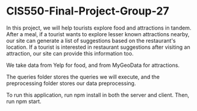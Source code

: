 # CIS550-Final-Project-Group-27

In this project, we will help tourists explore food and attractions in tandem. After a meal, if a tourist wants to explore lesser known attractions nearby, our site can generate a list of suggestions based on the restaurant's location. If a tourist is interested in restaurant suggestions after visiting an attraction, our site can provide this information too.

We take data from Yelp for food, and from MyGeoData for attractions.

The queries folder stores the queries we will execute, and the preprocessing folder stores our data preprocessing.

To run this application, run npm install in both the server and client. Then, run npm start.
